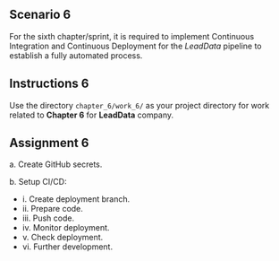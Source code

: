 ## Scenario 6
For the sixth chapter/sprint, it is required to implement Continuous Integration and Continuous Deployment for the *LeadData* pipeline to establish a fully automated process.

## Instructions 6
Use the directory `chapter_6/work_6/` as your project directory for work related to **Chapter 6** for **LeadData** company.

## Assignment 6
a. Create GitHub secrets.

b. Setup CI/CD:
* i. Create deployment branch.
* ii. Prepare code.
* iii. Push code.
* iv. Monitor deployment.
* v. Check deployment.
* vi. Further development.